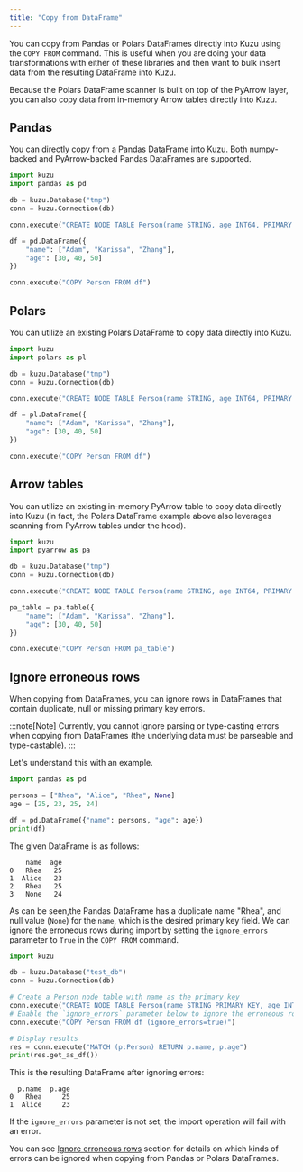 ```yaml
---
title: "Copy from DataFrame"
---
```


You can copy from Pandas or Polars DataFrames directly into Kuzu using the `COPY FROM` command.
This is useful when you are doing your data transformations with either of these libraries and then
want to bulk insert data from the resulting DataFrame into Kuzu.

Because the Polars DataFrame scanner is built on top of the PyArrow layer, you can also copy data
from in-memory Arrow tables directly into Kuzu.

## Pandas

You can directly copy from a Pandas DataFrame into Kuzu. Both numpy-backed and PyArrow-backed Pandas
DataFrames are supported.

```python
import kuzu
import pandas as pd

db = kuzu.Database("tmp")
conn = kuzu.Connection(db)

conn.execute("CREATE NODE TABLE Person(name STRING, age INT64, PRIMARY KEY (name))")

df = pd.DataFrame({
    "name": ["Adam", "Karissa", "Zhang"],
    "age": [30, 40, 50]
})

conn.execute("COPY Person FROM df")
```

## Polars

You can utilize an existing Polars DataFrame to copy data directly into Kuzu.

```python
import kuzu
import polars as pl

db = kuzu.Database("tmp")
conn = kuzu.Connection(db)

conn.execute("CREATE NODE TABLE Person(name STRING, age INT64, PRIMARY KEY (name))")

df = pl.DataFrame({
    "name": ["Adam", "Karissa", "Zhang"],
    "age": [30, 40, 50]
})

conn.execute("COPY Person FROM df")
```

## Arrow tables

You can utilize an existing in-memory PyArrow table to copy data directly into Kuzu (in fact, the Polars DataFrame example
above also leverages scanning from PyArrow tables under the hood).

```python
import kuzu
import pyarrow as pa

db = kuzu.Database("tmp")
conn = kuzu.Connection(db)

conn.execute("CREATE NODE TABLE Person(name STRING, age INT64, PRIMARY KEY (name))")

pa_table = pa.table({
    "name": ["Adam", "Karissa", "Zhang"],
    "age": [30, 40, 50]
})

conn.execute("COPY Person FROM pa_table")
```

## Ignore erroneous rows

When copying from DataFrames, you can ignore rows in DataFrames that contain duplicate, null
or missing primary key errors.

:::note[Note]
Currently, you cannot ignore parsing or type-casting errors when copying from DataFrames (the
underlying data must be parseable and type-castable).
:::

Let's understand this with an example.

```py
import pandas as pd

persons = ["Rhea", "Alice", "Rhea", None]
age = [25, 23, 25, 24]

df = pd.DataFrame({"name": persons, "age": age})
print(df)
```
The given DataFrame is as follows:
```
    name  age
0   Rhea   25
1  Alice   23
2   Rhea   25
3   None   24
```
As can be seen,the Pandas DataFrame has a duplicate name "Rhea", and null value (`None`)
for the `name`, which is the desired primary key field. We can ignore the erroneous rows during import
by setting the `ignore_errors` parameter to `True` in the `COPY FROM` command.

```py
import kuzu

db = kuzu.Database("test_db")
conn = kuzu.Connection(db)

# Create a Person node table with name as the primary key
conn.execute("CREATE NODE TABLE Person(name STRING PRIMARY KEY, age INT64)")
# Enable the `ignore_errors` parameter below to ignore the erroneous rows
conn.execute("COPY Person FROM df (ignore_errors=true)")

# Display results
res = conn.execute("MATCH (p:Person) RETURN p.name, p.age")
print(res.get_as_df())
```
This is the resulting DataFrame after ignoring errors:
```
  p.name  p.age
0   Rhea     25
1  Alice     23
```
If the `ignore_errors` parameter is not set, the import operation will fail with an error.

You can see [Ignore erroneous rows](/import#ignore-erroneous-rows) section for details on
which kinds of errors can be ignored when copying from Pandas or Polars DataFrames.
